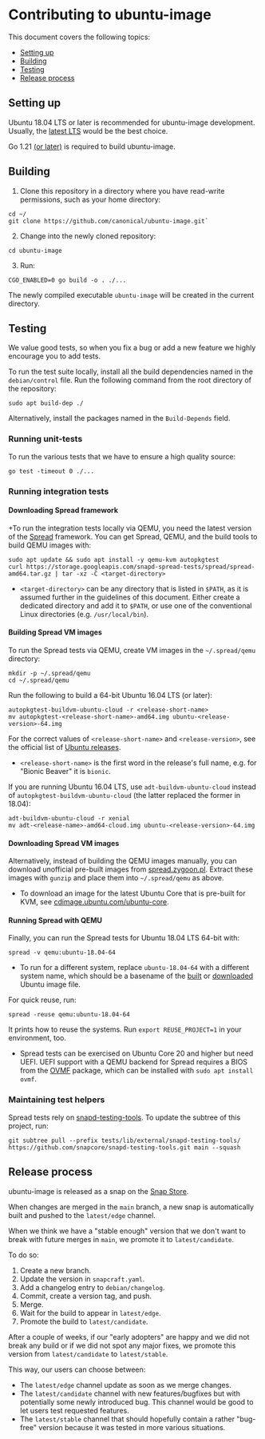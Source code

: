 # Contributing to ubuntu-image

This document covers the following topics:

* [Setting up](#setting-up)
* [Building](#building)
* [Testing](#testing)
* [Release process](#release-process)


## Setting up

Ubuntu 18.04 LTS or later is recommended for ubuntu-image development.
Usually, the [latest LTS](https://releases.ubuntu.com/) would be the best choice.

Go 1.21 [(or later)](https://snapcraft.io/go) is required to build ubuntu-image.


## Building

1. Clone this repository in a directory where you have read-write permissions, such as your home directory: 
```
cd ~/
git clone https://github.com/canonical/ubuntu-image.git`
```
2. Change into the newly cloned repository:
```
cd ubuntu-image
```
3. Run:
```
CGO_ENABLED=0 go build -o . ./...
```

The newly compiled executable `ubuntu-image` will be created in the current directory. 


## Testing

We value good tests, so when you fix a bug or add a new feature we highly encourage you to add tests.

To run the test suite locally, install all the build dependencies named in the `debian/control` file. Run the following command from the root directory of the repository:
```
sudo apt build-dep ./
```

Alternatively, install the packages named in the `Build-Depends` field.


### Running unit-tests

To run the various tests that we have to ensure a high quality source:
```
go test -timeout 0 ./...
```

### Running integration tests

#### Downloading Spread framework

+To run the integration tests locally via QEMU, you need the latest version of the [Spread](https://github.com/snapcore/spread) framework. You can get Spread, QEMU, and the build tools to build QEMU images with:
```
sudo apt update && sudo apt install -y qemu-kvm autopkgtest
curl https://storage.googleapis.com/snapd-spread-tests/spread/spread-amd64.tar.gz | tar -xz -C <target-directory>
```

* `<target-directory>` can be any directory that is listed in `$PATH`, as it is assumed further in the guidelines of this document. Either create a dedicated directory and add it to `$PATH`, or use one of the conventional Linux directories (e.g. `/usr/local/bin`).

#### Building Spread VM images

To run the Spread tests via QEMU, create VM images in the
`~/.spread/qemu` directory:
```
mkdir -p ~/.spread/qemu
cd ~/.spread/qemu
```

Run the following to build a 64-bit Ubuntu 16.04 LTS (or later):
```
autopkgtest-buildvm-ubuntu-cloud -r <release-short-name>
mv autopkgtest-<release-short-name>-amd64.img ubuntu-<release-version>-64.img  
```

For the correct values of `<release-short-name>` and `<release-version>`, see the official list of [Ubuntu releases](https://wiki.ubuntu.com/Releases). 

* `<release-short-name>` is the first word in the release's full name, 
e.g. for "Bionic Beaver" it is `bionic`.

If you are running Ubuntu 16.04 LTS, use `adt-buildvm-ubuntu-cloud` instead of `autopkgtest-buildvm-ubuntu-cloud` (the latter replaced the former in 18.04):
```
adt-buildvm-ubuntu-cloud -r xenial
mv adt-<release-name>-amd64-cloud.img ubuntu-<release-version>-64.img
```

#### Downloading Spread VM images

Alternatively, instead of building the QEMU images manually, you can download unofficial pre-built images from [spread.zygoon.pl](https://spread.zygoon.pl/). Extract these images with `gunzip` and place them into `~/.spread/qemu` as above.

* To download an image for the latest Ubuntu Core that is pre-built for KVM, see [cdimage.ubuntu.com/ubuntu-core](https://cdimage.ubuntu.com/ubuntu-core/).


#### Running Spread with QEMU

Finally, you can run the Spread tests for Ubuntu 18.04 LTS 64-bit with:
```
spread -v qemu:ubuntu-18.04-64
```

* To run for a different system, replace `ubuntu-18.04-64` with a different system name, which should be a basename of the [built](#building-spread-vm-images) or [downloaded](#downloading-spread-vm-images) Ubuntu image file.

For quick reuse, run:
```
spread -reuse qemu:ubuntu-18.04-64
```

It prints how to reuse the systems. Run `export REUSE_PROJECT=1` in your environment, too.

* Spread tests can be exercised on Ubuntu Core 20 and higher but need UEFI. UEFI support with a QEMU backend for Spread requires a BIOS from the [OVMF](https://wiki.ubuntu.com/UEFI/OVMF) package, which can be installed with `sudo apt install ovmf`.

### Maintaining test helpers

Spread tests rely on [snapd-testing-tools](https://github.com/snapcore/snapd-testing-tools). To update the subtree of this project, run:
```
git subtree pull --prefix tests/lib/external/snapd-testing-tools/ https://github.com/snapcore/snapd-testing-tools.git main --squash
```


## Release process

ubuntu-image is released as a snap on the [Snap Store](https://snapcraft.io/ubuntu-image).

When changes are merged in the `main` branch, a new snap is automatically built and pushed to the `latest/edge` channel.

When we think we have a "stable enough" version that we don't want to break with future merges in `main`, we promote it to `latest/candidate`. 

To do so:
1. Create a new branch.
2. Update the version in `snapcraft.yaml`.
3. Add a changelog entry to `debian/changelog`.
4. Commit, create a version tag, and push.
5. Merge.
6. Wait for the build to appear in `latest/edge`.
7. Promote the build to `latest/candidate`.

After a couple of weeks, if our "early adopters" are happy and we did not break any build or if we did not spot any major fixes, we promote this version from `latest/candidate` to `latest/stable`.

This way, our users can choose between:

- The `latest/edge` channel update as soon as we merge changes.
- The `latest/candidate` channel with new features/bugfixes but with potentially some newly introduced bug. This channel would be good to let users test requested features.
- The `latest/stable` channel that should hopefully contain a rather "bug-free" version because it was tested in more various situations.
